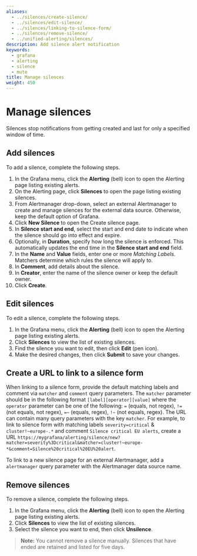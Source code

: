 ```yaml
---
aliases:
  - ../silences/create-silence/
  - ../silences/edit-silence/
  - ../silences/linking-to-silence-form/
  - ../silences/remove-silence/
  - ../unified-alerting/silences/
description: Add silence alert notification
keywords:
  - grafana
  - alerting
  - silence
  - mute
title: Manage silences
weight: 450
---
```


# Manage silences

Silences stop notifications from getting created and last for only a specified window of time.

## Add silences

To add a silence, complete the following steps.

1. In the Grafana menu, click the **Alerting** (bell) icon to open the Alerting page listing existing alerts.
2. On the Alerting page, click **Silences** to open the page listing existing silences.
3. From Alertmanager drop-down, select an external Alertmanager to create and manage silences for the external data source. Otherwise, keep the default option of Grafana.
4. Click **New Silence** to open the Create silence page.
5. In **Silence start and end**, select the start and end date to indicate when the silence should go into effect and expire.
6. Optionally, in **Duration**, specify how long the silence is enforced. This automatically updates the end time in the **Silence start and end** field.
7. In the **Name** and **Value** fields, enter one or more _Matching Labels_. Matchers determine which rules the silence will apply to.
8. In **Comment**, add details about the silence.
9. In **Creator**, enter the name of the silence owner or keep the default owner.
10. Click **Create**.

## Edit silences

To edit a silence, complete the following steps.

1. In the Grafana menu, click the **Alerting** (bell) icon to open the Alerting page listing existing alerts.
2. Click **Silences** to view the list of existing silences.
3. Find the silence you want to edit, then click **Edit** (pen icon).
4. Make the desired changes, then click **Submit** to save your changes.

## Create a URL to link to a silence form

When linking to a silence form, provide the default matching labels and comment via `matcher` and `comment` query parameters. The `matcher` parameter should be in the following format `[label][operator][value]` where the `operator` parameter can be one of the following: `=` (equals, not regex), `!=` (not equals, not regex), `=~` (equals, regex), `!~` (not equals, regex).
The URL can contain many query parameters with the key `matcher`.
For example, to link to silence form with matching labels `severity=critical` & `cluster!~europe-.*` and comment `Silence critical EU alerts`, create a URL `https://mygrafana/alerting/silence/new?matcher=severity%3Dcritical&matcher=cluster!~europe-*&comment=Silence%20critical%20EU%20alert`.

To link to a new silence page for an external Alertmanager, add a `alertmanager` query parameter with the Alertmanager data source name.

## Remove silences

To remove a silence, complete the following steps.

1. In the Grafana menu, click the **Alerting** (bell) icon to open the Alerting page listing existing alerts.
1. Click **Silences** to view the list of existing silences.
1. Select the silence you want to end, then click **Unsilence**.

> **Note:** You cannot remove a silence manually. Silences that have ended are retained and listed for five days.
